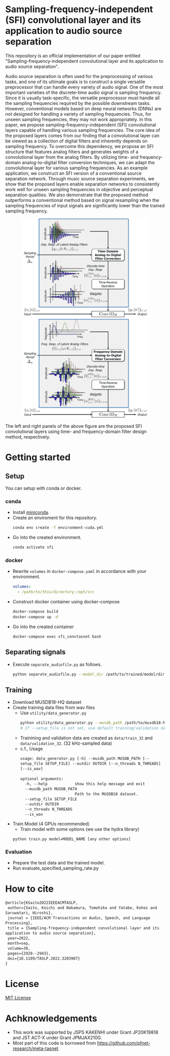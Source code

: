 # Sampling-frequency-independent (SFI) convolutional layer and its application to audio source separation

This repository is an official implementation of our paper entitled "Sampling-frequency-independent convolutional layer and its application to audio source separation".

Audio source separation is often used for the preprocessing of various tasks, and one of its ultimate goals is to construct a single versatile preprocessor that can handle every variety of audio signal. One of the most important varieties of the discrete-time audio signal is sampling frequency. Since it is usually task-specific, the versatile preprocessor must handle all the sampling frequencies required by the possible downstream tasks. However, conventional models based on deep neural networks (DNNs) are not designed for handling a variety of sampling frequencies. Thus, for unseen sampling frequencies, they may not work appropriately. In this paper, we propose sampling-frequency-independent (SFI) convolutional layers capable of handling various sampling frequencies. The core idea of the proposed layers comes from our finding that a convolutional layer can be viewed as a collection of digital filters and inherently depends on sampling frequency. To overcome this dependency, we propose an SFI structure that features analog filters and generates weights of a convolutional layer from the analog filters. By utilizing time- and frequency-domain analog-to-digital filter conversion techniques, we can adapt the convolutional layer for various sampling frequencies. As an example application, we construct an SFI version of a conventional source separation network. Through music source separation experiments, we show that the proposed layers enable separation networks to consistently work well for unseen sampling frequencies in objective and perceptual separation qualities. We also demonstrate that the proposed method outperforms a conventional method based on signal resampling when the sampling frequencies of input signals are significantly lower than the trained sampling frequency.

<p align="center">
  <img src="./figs/td_sfi_conv.jpg" width="400px">
  <img src="./figs/fd_sfi_conv.jpg" width="400px">
</p>
The left and right panels of the above figure are the proposed SFI convolutional layers using time- and frequency-domain filter design method, respectively.

# Getting started
## Setup
You can setup with conda or docker.

### conda
- Install [miniconda](https://docs.conda.io/en/latest/miniconda.html).
- Create an enviroment for this repository.
  ```bash
  conda env create -f environment-cuda.yml
  ```
- Go into the created environment.
  ```bash
  conda activate sfi
  ```

### docker
- Rewrite `volumes` in `docker-compose.yaml` in accordance with your environment.
  ```yaml
  volumes: 
    - /path/to/this/directory:/opt/src
  ```
- Construct docker container using docker-compose
  ```bash
  docker-compose build
  docker-compose up -d
  ```
- Go into the created container
  ```
  docker-compose exec sfi_convtasnet bash
  ```

## Separating signals
- Execute `separate_audiofile.py` as follows.
  ```bash
  python separate_audiofile.py --model_dir /path/to/trained/model/dir --input_files /path/to/audio/file --sample_rate 8000 --output_dir /path/to/output/dir
  ```

## Training
- Download MUSDB18-HQ dataset
- Create training data files from wav files
  - Use `utility/data_generator.py`
    ```bash
    python utility/data_generator.py --musdb_path /path/to/musdb18-hq/dataset --outdir data --is_wav
    # If --setup_file is not set, use default training/validation data split.
    ```
  - Trainining and validation data are created as `data/train_32` and `data/validation_32`. (32 kHz-sampled data)
  - c.f., Usage
    ```
    usage: data_generator.py [-h] --musdb_path MUSDB_PATH [--setup_file SETUP_FILE] --outdir OUTDIR [--n_threads N_THREADS] [--is_wav]

    optional arguments:
      -h, --help            show this help message and exit
      --musdb_path MUSDB_PATH
                            Path to the MUSDB18 dataset.
      --setup_file SETUP_FILE
      --outdir OUTDIR
      --n_threads N_THREADS
      --is_wav
    ```
- Train Model (4 GPUs recommended)
  - Train model with some options (we use the hydra library)
  ```
  python train.py model=MODEL_NAME [any other options]
  ```

### Evaluation
- Prepare the test data and the trained model.
- Run evaluate_specified_sampling_rate.py

# How to cite
```
@article{KSaito2022IEEEACMTASLP,
 author={Saito, Koichi and Nakamura, Tomohiko and Yatabe, Kohei and Saruwatari, Hiroshi},
 journal = {IEEE/ACM Transactions on Audio, Speech, and Language Processing},
 title = {Sampling-frequency-independent convolutional layer and its application to audio source separation},
 year=2022,
 month=sep,
 volume=30,
 pages={2928--2943},
 doi={10.1109/TASLP.2022.3203907}
}
```

# License
[MIT License](LICENSE)

# Achknowledgements
- This work was supported by JSPS KAKENHI under Grant JP20K19818 and JST ACT-X under Grant JPMJAX210G.
- Most part of this code is borrowed from https://github.com/pfnet-research/meta-tasnet.
